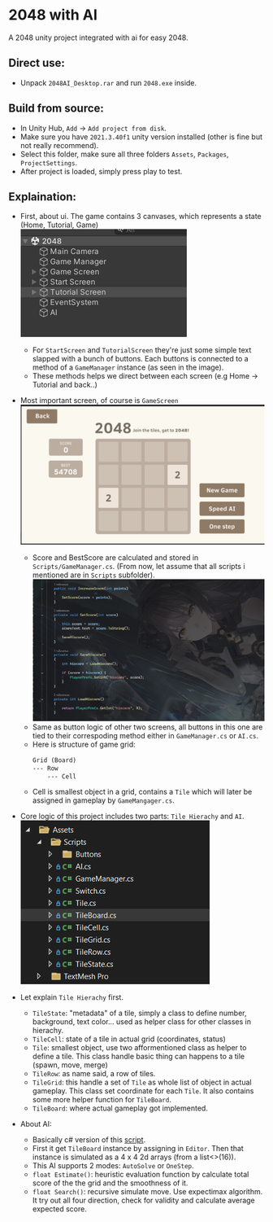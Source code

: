 # 2048 with AI

A 2048 unity project integrated with ai for easy 2048.

## Direct use:
- Unpack `2048AI_Desktop.rar` and run `2048.exe` inside.
## Build from source:
- In Unity Hub, `Add` -> `Add project from disk`.
- Make sure you have `2021.3.40f1` unity version installed (other is fine but not really recommend).
- Select this folder, make sure all three folders `Assets`, `Packages`, `ProjectSettings`.
- After project is loaded, simply press play to test.

## Explaination:
- First, about ui. The game contains 3 canvases, which represents a state (Home, Tutorial, Game)
![](/Demonstration/hierachy.png)

    + For `StartScreen` and `TutorialScreen` they're just some simple text slapped with a bunch of buttons. Each buttons is connected to a method of a `GameManager` instance (as seen in the image).
    + These methods helps we direct between each screen (e.g Home -> Tutorial and back..)
- Most important screen, of course is `GameScreen`
![](/Demonstration/gamescreen.png)
    
    + Score and BestScore are calculated and stored in `Scripts/GameManager.cs`. (From now, let assume that all scripts i mentioned are in `Scripts` subfolder).
    ![](/Demonstration/scorecalc.png)
    + Same as button logic of other two screens, all buttons in this one are tied to their correspoding method either in `GameManager.cs` or `AI.cs`.
    + Here is structure of game grid:
        ```
        Grid (Board)
        --- Row
            --- Cell
        ```
    + Cell is smallest object in a grid, contains a `Tile` which will later be assigned in gameplay by `GameMangager.cs`.

- Core logic of this project includes two parts: `Tile Hierachy` and `AI`.
![](/Demonstration/scripthierachy.png)
- Let explain `Tile Hierachy` first.
    
    + `TileState`: "metadata" of a tile, simply a class to define number, background, text color... used as helper class for other classes in hierachy.
    + `TileCell`: state of a tile in actual grid (coordinates, status)
    + `Tile`: smallest object, use two afformentioned class as helper to define a tile. This class handle basic thing can happens to a tile (spawn, move, merge)
    + `TileRow`: as name said, a row of tiles.
    + `TileGrid`: this handle a set of `Tile` as whole list of object in actual gameplay. This class set coordinate for each `Tile`. It also contains some more helper function for `TileBoard`.
    + `TileBoard`: where actual gameplay got implemented. 
- About AI:
    + Basically c# version of this [script](https://sleepycoder.github.io/2048/ai.js).
    + First it get `TileBoard` instance by assigning in `Editor`. Then that instance is simulated as a 4 x 4 2d arrays (from a list<>(16)).
    + This AI supports 2 modes: `AutoSolve` or `OneStep`.
    + `float Estimate()`: heuristic evaluation function by calculate total score of the the grid and the smoothness of it.
    + `float Search()`: recursive simulate move. Use expectimax algorithm. It try out all four direction, check for validity and calculate average expected score.


